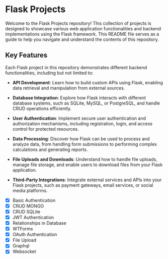 # Flask Projects

Welcome to the Flask Projects repository! This collection of projects is designed to showcase various web application functionalities and backend implementations using the Flask framework. This README file serves as a guide to help you navigate and understand the contents of this repository.

## Key Features

Each Flask project in this repository demonstrates different backend functionalities, including but not limited to:

- **API Development**: Learn how to build custom APIs using Flask, enabling data retrieval and manipulation from external sources.

- **Database Integration**: Explore how Flask interacts with different database systems, such as SQLite, MySQL, or PostgreSQL, and handle CRUD operations efficiently.

- **User Authentication**: Implement secure user authentication and authorization mechanisms, including registration, login, and access control for protected resources.

- **Data Processing**: Discover how Flask can be used to process and analyze data, from handling form submissions to performing complex calculations and generating reports.

- **File Uploads and Downloads**: Understand how to handle file uploads, manage file storage, and enable users to download files from your Flask application.

- **Third-Party Integrations**: Integrate external services and APIs into your Flask projects, such as payment gateways, email services, or social media platforms.


- [x] Basic Authentication
- [x] CRUD MONGO
- [x] CRUD SQLite
- [x] JWT Authentication
- [x] Relationships in Database
- [x] WTForms
- [x] OAuth Authentication
- [x] File Upload
- [x] Graphql
- [x] Websocket
